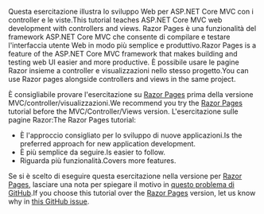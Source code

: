 <span data-ttu-id="308ff-101">Questa esercitazione illustra lo sviluppo Web per ASP.NET Core MVC con i controller e le viste.</span><span class="sxs-lookup"><span data-stu-id="308ff-101">This tutorial teaches ASP.NET Core MVC web development with controllers and views.</span></span> <span data-ttu-id="308ff-102">Razor Pages è una funzionalità del framework ASP.NET Core MVC che consente di compilare e testare l'interfaccia utente Web in modo più semplice e produttivo.</span><span class="sxs-lookup"><span data-stu-id="308ff-102">Razor Pages is a feature of the ASP.NET Core MVC framework that makes building and testing web UI easier and more productive.</span></span> <span data-ttu-id="308ff-103">È possibile usare le pagine Razor insieme a controller e visualizzazioni nello stesso progetto.</span><span class="sxs-lookup"><span data-stu-id="308ff-103">You can use Razor pages alongside controllers and views in the same project.</span></span>

<span data-ttu-id="308ff-104">È consigliabile provare l'esercitazione su [Razor Pages](xref:tutorials/razor-pages/razor-pages-start) prima della versione MVC/controller/visualizzazioni.</span><span class="sxs-lookup"><span data-stu-id="308ff-104">We recommend you try the [Razor Pages](xref:tutorials/razor-pages/razor-pages-start) tutorial before the MVC/Controller/Views version.</span></span> <span data-ttu-id="308ff-105">L'esercitazione sulle pagine Razor:</span><span class="sxs-lookup"><span data-stu-id="308ff-105">The Razor Pages tutorial:</span></span>

* <span data-ttu-id="308ff-106">È l'approccio consigliato per lo sviluppo di nuove applicazioni.</span><span class="sxs-lookup"><span data-stu-id="308ff-106">Is the preferred approach for new application development.</span></span>
* <span data-ttu-id="308ff-107">È più semplice da seguire.</span><span class="sxs-lookup"><span data-stu-id="308ff-107">Is easier to follow.</span></span>
* <span data-ttu-id="308ff-108">Riguarda più funzionalità.</span><span class="sxs-lookup"><span data-stu-id="308ff-108">Covers more features.</span></span>

<span data-ttu-id="308ff-109">Se si è scelto di eseguire questa esercitazione nella versione per [Razor Pages](xref:tutorials/razor-pages/razor-pages-start), lasciare una nota per spiegare il motivo in [questo problema di GitHub](https://github.com/aspnet/Docs/issues/6146).</span><span class="sxs-lookup"><span data-stu-id="308ff-109">If you choose this tutorial over the [Razor Pages](xref:tutorials/razor-pages/razor-pages-start) version, let us know why in [this GitHub issue](https://github.com/aspnet/Docs/issues/6146).</span></span>
